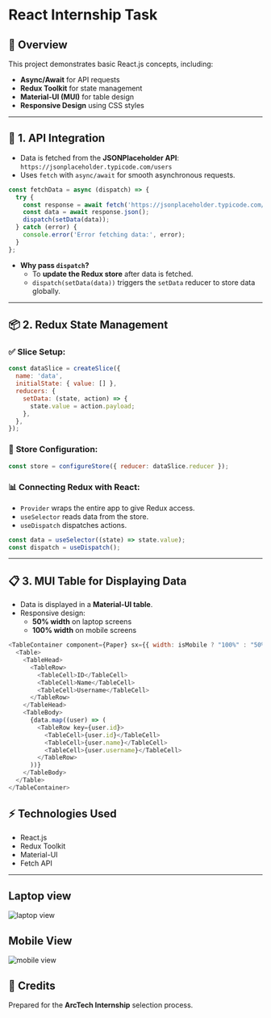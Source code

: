 # React Internship Task

## 🚀 **Overview**
This project demonstrates basic React.js concepts, including:
- **Async/Await** for API requests
- **Redux Toolkit** for state management
- **Material-UI (MUI)** for table design
- **Responsive Design** using CSS styles

---

## 🔗 **1. API Integration**
- Data is fetched from the **JSONPlaceholder API**:  
  `https://jsonplaceholder.typicode.com/users`
- Uses `fetch` with `async/await` for smooth asynchronous requests.

```javascript
const fetchData = async (dispatch) => {
  try {
    const response = await fetch('https://jsonplaceholder.typicode.com/users');
    const data = await response.json();
    dispatch(setData(data));
  } catch (error) {
    console.error('Error fetching data:', error);
  }
};
```

- **Why pass `dispatch`?**
  - To **update the Redux store** after data is fetched.
  - `dispatch(setData(data))` triggers the `setData` reducer to store data globally.

---

## 📦 **2. Redux State Management**

### ✅ **Slice Setup:**
```javascript
const dataSlice = createSlice({
  name: 'data',
  initialState: { value: [] },
  reducers: {
    setData: (state, action) => {
      state.value = action.payload;
    },
  },
});
```

### 🚀 **Store Configuration:**
```javascript
const store = configureStore({ reducer: dataSlice.reducer });
```

### 📊 **Connecting Redux with React:**
- `Provider` wraps the entire app to give Redux access.
- `useSelector` reads data from the store.
- `useDispatch` dispatches actions.

```javascript
const data = useSelector((state) => state.value);
const dispatch = useDispatch();
```

---

## 📋 **3. MUI Table for Displaying Data**
- Data is displayed in a **Material-UI table**.
- Responsive design: 
  - **50% width** on laptop screens
  - **100% width** on mobile screens

```javascript
<TableContainer component={Paper} sx={{ width: isMobile ? "100%" : "50%", margin: "auto" }}>
  <Table>
    <TableHead>
      <TableRow>
        <TableCell>ID</TableCell>
        <TableCell>Name</TableCell>
        <TableCell>Username</TableCell>
      </TableRow>
    </TableHead>
    <TableBody>
      {data.map((user) => (
        <TableRow key={user.id}>
          <TableCell>{user.id}</TableCell>
          <TableCell>{user.name}</TableCell>
          <TableCell>{user.username}</TableCell>
        </TableRow>
      ))}
    </TableBody>
  </Table>
</TableContainer>
```


## ⚡ **Technologies Used**
- React.js
- Redux Toolkit
- Material-UI
- Fetch API

---

## Laptop view
![laptop view](https://github.com/user-attachments/assets/515f636e-f567-4097-8546-ec93f5e2e2b1)

## Mobile View
![mobile view](https://github.com/user-attachments/assets/149d8611-f72b-4287-a622-fa7cbaa5bb59)


## 🙏 **Credits**
Prepared for the **ArcTech Internship** selection process.

